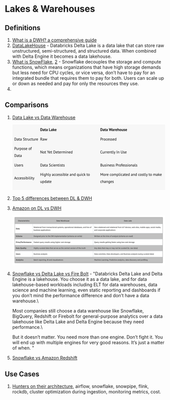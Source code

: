 # Lakes & Warehouses

## Definitions

1. [What is a DWH? a comprehensive guide](https://www.oracle.com/database/what-is-a-data-warehouse/)
2. [DataLakeHouse](https://www.firebolt.io/blog/snowflake-vs-databricks-vs-firebolt) - Databricks Delta Lake is a data lake that can store raw unstructured, semi-structured, and structured data. When combined with Delta Engine it becomes a data lakehouse.
3. [What is SnowFlake](https://www.stitchdata.com/resources/snowflake/), [2](https://www.slalom.com/insights/snowflake-implementation-success) - Snowflake decouples the storage and compute functions, which means organizations that have high storage demands but less need for CPU cycles, or vice versa, don’t have to pay for an integrated bundle that requires them to pay for both. Users can scale up or down as needed and pay for only the resources they use.
4.

## Comparisons

1.  [Data Lake vs Data Warehouse](https://www.talend.com/resources/data-lake-vs-data-warehouse/)

    ![](<../.gitbook/assets/image (12) (1).png>)
2. [Top 5 differences between DL & DWH](https://www.bluegranite.com/blog/bid/402596/top-five-differences-between-data-lakes-and-data-warehouses)
3.  [Amazon on DL vs DWH](https://aws.amazon.com/big-data/datalakes-and-analytics/what-is-a-data-lake/)

    ![](<../.gitbook/assets/image (13).png>)
4.  [Snowflake vs Delta Lake vs Fire Bolt](https://www.firebolt.io/blog/snowflake-vs-databricks-vs-firebolt) - "Databricks Delta Lake and Delta Engine is a lakehouse. You choose it as a data lake, and for data lakehouse-based workloads including ELT for data warehouses, data science and machine learning, even static reporting and dashboards if you don’t mind the performance difference and don’t have a data warehouse.\


    Most companies still choose a data warehouse like Snowflake, BigQuery, Redshift or Firebolt for general-purpose analytics over a data lakehouse like Delta Lake and Delta Engine because they need performance.\


    But it doesn’t matter. You need more than one engine. Don’t fight it. You will end up with multiple engines for very good reasons. It’s just a matter of when. "
5. [Snowflake vs Amazon Redshift](https://www.sphereinc.com/blogs/snowflake-vs-aws-redshift-which-should-you-use-for-your-data-warehouse/)

## Use Cases

1. [Hunters on their architecture](https://www.youtube.com/watch?v=S78gCJ3tdc4), airflow, snowflake, snowpipe, flink, rockdb, cluster optimization during ingestion, monitoring metrics, cost.
